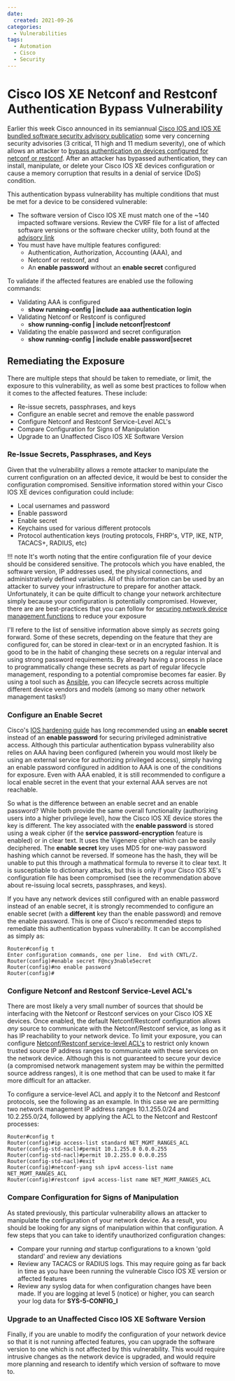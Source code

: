 ```yaml
---
date:
  created: 2021-09-26
categories:
  - Vulnerabilities
tags:
  - Automation
  - Cisco
  - Security
---
```


# Cisco IOS XE Netconf and Restconf Authentication Bypass Vulnerability

Earlier this week Cisco announced in its semiannual [Cisco IOS and IOS XE bundled software security advisory publication](https://tools.cisco.com/security/center/viewErp.x?alertId=ERP-74581) some very concerning security advisories (3 critical, 11 high and 11 medium severity), one of which allows an attacker to [bypass authentication on devices configured for netconf or restconf](https://tools.cisco.com/security/center/content/CiscoSecurityAdvisory/cisco-sa-aaa-Yx47ZT8Q). After an attacker has bypassed authentication, they can install, manipulate, or delete your Cisco IOS XE devices configuration or cause a memory corruption that results in a denial of service (DoS) condition.

<!-- more -->

This authentication bypass vulnerability has multiple conditions that must be met for a device to be considered vulnerable:

- The software version of Cisco IOS XE must match one of the ~140 impacted software versions. Review the CVRF file for a list of affected software versions or the software checker utility, both found at the [advisory link](https://tools.cisco.com/security/center/content/CiscoSecurityAdvisory/cisco-sa-aaa-Yx47ZT8Q)
- You must have have multiple features configured:
  - Authentication, Authorization, Accounting (AAA), and
  - Netconf or restconf, and
  - An **enable password** without an **enable secret** configured

To validate if the affected features are enabled use the following commands:

- Validating AAA is configured
  - **show running-config &#x7c; include aaa authentication login**
- Validating Netconf or Restconf is configured
  - **show running-config &#x7c; include netconf&#x7c;restconf**
- Validating the enable password and secret configuration
  - **show running-config &#x7c; include enable password&#x7c;secret**

## Remediating the Exposure

There are multiple steps that should be taken to remediate, or limit, the exposure to this vulnerability, as well as some best practices to follow when it comes to the affected features. These include:

- Re-issue secrets, passphrases, and keys
- Configure an enable secret and remove the enable password
- Configure Netconf and Restconf Service-Level ACL's
- Compare Configuration for Signs of Manipulation
- Upgrade to an Unaffected Cisco IOS XE Software Version

### Re-Issue Secrets, Passphrases, and Keys

Given that the vulnerability allows a remote attacker to manipulate the current configuration on an affected device, it would be best to consider the configuration compromised. Sensitive information stored within your Cisco IOS XE devices configuration could include:

- Local usernames and password
- Enable password
- Enable secret
- Keychains used for various different protocols
- Protocol authentication keys (routing protocols, FHRP's, VTP, IKE, NTP, TACACS+, RADIUS, etc)

!!! note
    It's worth noting that the entire configuration file of your device should be considered sensitive. The protocols which you have enabled, the software version, IP addresses used, the physical connections, and administratively defined variables. All of this information can be used by an attacker to survey your infrastructure to prepare for another attack. Unfortunately, it can be quite difficult to change your network architecture simply because your configuration is potentially compromised. However, there are are best-practices that you can follow for [securing network device management functions](https://www.optanix.com/five-best-practices-for-securing-network-device-management-functions/) to reduce your exposure

I'll refere to the list of sensitive information above simply as _secrets_ going forward. Some of these secrets, depending on the feature that they are configured for, can be stored in clear-text or in an encrypted fashion. It is good to be in the habit of changing these secrets on a regular interval and using strong password requirements. By already having a process in place to programmatically change these secrets as part of regular lifecycle management, responding to a potential compromise becomes far easier. By using a tool such as [Ansible](https://www.ansible.com/), you can lifecycle secrets across multiple different device vendors and models (among so many other network management tasks!)

### Configure an Enable Secret

Cisco's [IOS hardening guide](https://www.cisco.com/c/en/us/support/docs/ip/access-lists/13608-21.html#anc14) has long recommended using an **enable secret** instead of an **enable password** for securing privileged administrative access. Although this particular authentication bypass vulnerability also relies on AAA having been configured (wherein you would most likely be using an external service for authorizing privileged access), simply having an enable password configured in addition to AAA is one of the conditions for exposure. Even with AAA enabled, it is still recommended to configure a local enable secret in the event that your external AAA serves are not reachable.

So what is the difference between an enable secret and an enable password? While both provide the same overall functionality (authorizing users into a higher privilege level), how the Cisco IOS XE device stores the key is different. The key associated with the **enable password** is stored using a weak cipher (if the **service password-encryption** feature is enabled) or in clear text. It uses the Vigenere cipher which can be easily deciphered. The **enable secret** key uses MD5 for one-way password hashing which cannot be reversed. If someone has the hash, they will be unable to put this through a mathmatical formula to reverse it to clear text. It is susceptiable to dictionary attacks, but this is only if your Cisco IOS XE's configuration file has been compromised (see the recommendation above about re-issuing local secrets, passphrases, and keys).

If you have any network devices still configured with an enable password instead of an enable secret, it is strongly recommended to configure an enable secret (with a **different** key than the enable password) and remove the enable password. This is one of Cisco's recommended steps to remediate this authentication bypass vulnerability. It can be accomplished as simply as:

```
Router#config t
Enter configuration commands, one per line.  End with CNTL/Z.
Router(config)#enable secret F@ncy3nable5ecret
Router(config)#no enable password
Router(config)#
```

### Configure Netconf and Restconf Service-Level ACL's

There are most likely a very small number of sources that should be interfacing with the Netconf or Restconf services on your Cisco IOS XE devices. Once enabled, the default Netconf/Restconf configuration allows _any_ source to communicate with the Netconf/Restconf service, as long as it has IP reachability to your network device. To limit your exposure, you can configure [Netconf/Restconf service-level ACL's](https://www.cisco.com/c/en/us/td/docs/ios-xml/ios/prog/configuration/1611/b_1611_programmability_cg/service_level_ACLs_NETCONF_RESTCONF.html) to restrict only known trusted source IP address ranges to communicate with these services on the network device. Although this is not guaranteed to secure your device (a compromised network management system may be within the permitted source address ranges), it is one method that can be used to make it far more difficult for an attacker.

To configure a service-level ACL and apply it to the Netconf and Restconf protocols, see the following as an example. In this case we are permitting two network management IP address ranges 10.1.255.0/24 and 10.2.255.0/24, followed by applying the ACL to the Netconf and Restconf processes:

```
Router#config t
Router(config)#ip access-list standard NET_MGMT_RANGES_ACL
Router(config-std-nacl)#permit 10.1.255.0 0.0.0.255
Router(config-std-nacl)#permit 10.2.255.0 0.0.0.255
Router(config-std-nacl)#exit
Router(config)#netconf-yang ssh ipv4 access-list name NET_MGMT_RANGES_ACL
Router(config)#restconf ipv4 access-list name NET_MGMT_RANGES_ACL
```

### Compare Configuration for Signs of Manipulation

As stated previously, this particular vulnerability allows an attacker to manipulate the configuration of your network device. As a result, you should be looking for any signs of manipulation within that configuration. A few steps that you can take to identify unauthorized configuration changes:

- Compare your running _and_ startup configurations to a known 'gold standard' and review any deviations
- Review any TACACS or RADIUS logs. This may require going as far back in time as you have been running the vulnerable Cisco IOS XE version or affected features
- Review any syslog data for when configuration changes have been made. If you are logging at level 5 (notice) or higher, you can search your log data for **SYS-5-CONFIG_I**

### Upgrade to an Unaffected Cisco IOS XE Software Version

Finally, if you are unable to modify the configuration of your network device so that it is not running affected features, you can upgrade the software version to one which is not affected by this vulnerability. This would require intrusive changes as the network device is upgraded, and would require more planning and research to identify which version of software to move to.
